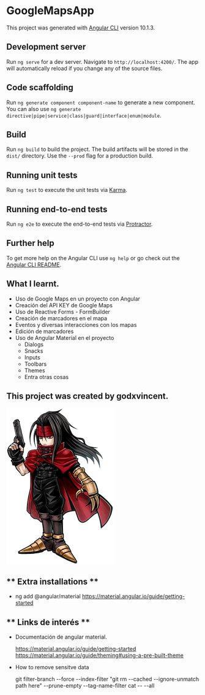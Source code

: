 # GoogleMapsApp

This project was generated with [Angular CLI](https://github.com/angular/angular-cli) version 10.1.3.

## Development server

Run `ng serve` for a dev server. Navigate to `http://localhost:4200/`. The app will automatically reload if you change any of the source files.

## Code scaffolding

Run `ng generate component component-name` to generate a new component. You can also use `ng generate directive|pipe|service|class|guard|interface|enum|module`.

## Build

Run `ng build` to build the project. The build artifacts will be stored in the `dist/` directory. Use the `--prod` flag for a production build.

## Running unit tests

Run `ng test` to execute the unit tests via [Karma](https://karma-runner.github.io).

## Running end-to-end tests

Run `ng e2e` to execute the end-to-end tests via [Protractor](http://www.protractortest.org/).

## Further help

To get more help on the Angular CLI use `ng help` or go check out the [Angular CLI README](https://github.com/angular/angular-cli/blob/master/README.md).

## What I learnt.

* Uso de Google Maps en un proyecto con Angular
* Creación del API KEY de Google Maps
* Uso de Reactive Forms - FormBuilder
* Creación de marcadores en el mapa
* Eventos y diversas interacciones con los mapas
* Edición de marcadores
* Uso de Angular Material en el proyecto
  * Dialogs
  * Snacks
  * Inputs
  * Toolbars
  * Themes
  * Entra otras cosas
## **This project was created by godxvincent.**

![Godxvincent](DFFOO_Vincent_Valentine.png)

## ** Extra installations **
* ng add @angular/material  https://material.angular.io/guide/getting-started



## ** Links de interés  ** 
* Documentación de angular material.

    https://material.angular.io/guide/getting-started
    https://material.angular.io/guide/theming#using-a-pre-built-theme


* How to remove sensitve data

    git filter-branch --force --index-filter "git rm --cached --ignore-unmatch path here" --prune-empty --tag-name-filter cat -- --all


